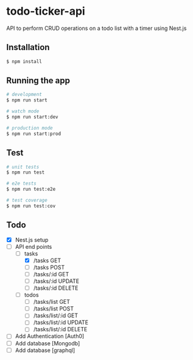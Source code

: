 # todo-ticker-api

API to perform CRUD operations on a todo list with a timer using Nest.js

## Installation

```bash
$ npm install
```

## Running the app

```bash
# development
$ npm run start

# watch mode
$ npm run start:dev

# production mode
$ npm run start:prod
```

## Test

```bash
# unit tests
$ npm run test

# e2e tests
$ npm run test:e2e

# test coverage
$ npm run test:cov
```

## Todo

- [x] Nest.js setup
- [ ] API end points
  - [ ] tasks
    - [x] /tasks GET
    - [ ] /tasks POST
    - [ ] /tasks/:id GET
    - [ ] /tasks/:id UPDATE
    - [ ] /tasks/:id DELETE
  - [ ] todos
    - [ ] /tasks/list GET
    - [ ] /tasks/list POST
    - [ ] /tasks/list/:id GET
    - [ ] /tasks/list/:id UPDATE
    - [ ] /tasks/list/:id DELETE
- [ ] Add Authentication [Auth0]
- [ ] Add database [Mongodb]
- [ ] Add database [graphql]
